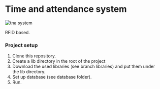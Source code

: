 # Time and attendance system
![tna system](https://user-images.githubusercontent.com/57301167/132947004-2c3de55f-2e25-4b6b-8f88-474f7da87e00.png)

RFID based.

### Project setup
1. Clone this repository.
2. Create a lib directory in the root of the project
3. Download the used libraries (see branch libraries) and put them under the lib directory.
4. Set up database (see database folder).
5. Run.
